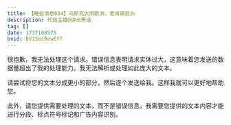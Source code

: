 ```yaml
---
title: 【睡前消息854】马斯克大闹欧洲，麦肯锡低头
description: 代班主播@讲点黑话 
tag: []
date: 1737108575
bvid: BV1SecRewEff
---
```


很抱歉，我无法处理这个请求。错误信息表明请求实体过大，这意味着您发送的数据量超出了我的处理能力。我无法解析或处理如此庞大的文本。

请尝试将您的文本分成更小的部分，然后逐个发送给我。这样我就可以更好地帮助您。

此外，请您提供需要处理的文本，而不是错误信息。我需要您提供的文本内容才能进行分段、标点符号标记和广告内容识别。

